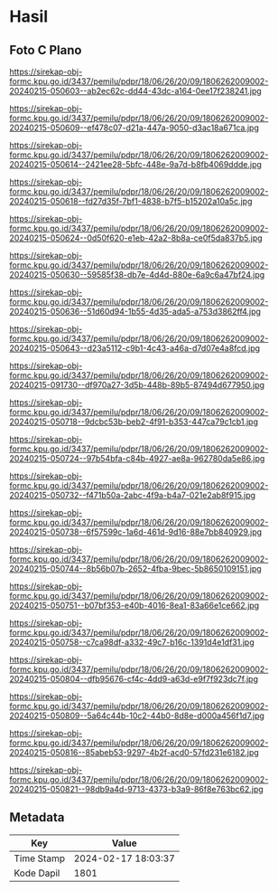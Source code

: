 # Hasil

## Foto C Plano

https://sirekap-obj-formc.kpu.go.id/3437/pemilu/pdpr/18/06/26/20/09/1806262009002-20240215-050603--ab2ec62c-dd44-43dc-a164-0ee17f238241.jpg

https://sirekap-obj-formc.kpu.go.id/3437/pemilu/pdpr/18/06/26/20/09/1806262009002-20240215-050609--ef478c07-d21a-447a-9050-d3ac18a671ca.jpg

https://sirekap-obj-formc.kpu.go.id/3437/pemilu/pdpr/18/06/26/20/09/1806262009002-20240215-050614--2421ee28-5bfc-448e-9a7d-b8fb4069ddde.jpg

https://sirekap-obj-formc.kpu.go.id/3437/pemilu/pdpr/18/06/26/20/09/1806262009002-20240215-050618--fd27d35f-7bf1-4838-b7f5-b15202a10a5c.jpg

https://sirekap-obj-formc.kpu.go.id/3437/pemilu/pdpr/18/06/26/20/09/1806262009002-20240215-050624--0d50f620-e1eb-42a2-8b8a-ce0f5da837b5.jpg

https://sirekap-obj-formc.kpu.go.id/3437/pemilu/pdpr/18/06/26/20/09/1806262009002-20240215-050630--59585f38-db7e-4d4d-880e-6a9c6a47bf24.jpg

https://sirekap-obj-formc.kpu.go.id/3437/pemilu/pdpr/18/06/26/20/09/1806262009002-20240215-050636--51d60d94-1b55-4d35-ada5-a753d3862ff4.jpg

https://sirekap-obj-formc.kpu.go.id/3437/pemilu/pdpr/18/06/26/20/09/1806262009002-20240215-050643--d23a5112-c9b1-4c43-a46a-d7d07e4a8fcd.jpg

https://sirekap-obj-formc.kpu.go.id/3437/pemilu/pdpr/18/06/26/20/09/1806262009002-20240215-091730--df970a27-3d5b-448b-89b5-87494d677950.jpg

https://sirekap-obj-formc.kpu.go.id/3437/pemilu/pdpr/18/06/26/20/09/1806262009002-20240215-050718--9dcbc53b-beb2-4f91-b353-447ca79c1cb1.jpg

https://sirekap-obj-formc.kpu.go.id/3437/pemilu/pdpr/18/06/26/20/09/1806262009002-20240215-050724--97b54bfa-c84b-4927-ae8a-962780da5e86.jpg

https://sirekap-obj-formc.kpu.go.id/3437/pemilu/pdpr/18/06/26/20/09/1806262009002-20240215-050732--f471b50a-2abc-4f9a-b4a7-021e2ab8f915.jpg

https://sirekap-obj-formc.kpu.go.id/3437/pemilu/pdpr/18/06/26/20/09/1806262009002-20240215-050738--6f57599c-1a6d-461d-9d16-88e7bb840929.jpg

https://sirekap-obj-formc.kpu.go.id/3437/pemilu/pdpr/18/06/26/20/09/1806262009002-20240215-050744--8b56b07b-2652-4fba-9bec-5b8650109151.jpg

https://sirekap-obj-formc.kpu.go.id/3437/pemilu/pdpr/18/06/26/20/09/1806262009002-20240215-050751--b07bf353-e40b-4016-8ea1-83a66e1ce662.jpg

https://sirekap-obj-formc.kpu.go.id/3437/pemilu/pdpr/18/06/26/20/09/1806262009002-20240215-050758--c7ca98df-a332-49c7-b16c-1391d4e1df31.jpg

https://sirekap-obj-formc.kpu.go.id/3437/pemilu/pdpr/18/06/26/20/09/1806262009002-20240215-050804--dfb95676-cf4c-4dd9-a63d-e9f7f923dc7f.jpg

https://sirekap-obj-formc.kpu.go.id/3437/pemilu/pdpr/18/06/26/20/09/1806262009002-20240215-050809--5a64c44b-10c2-44b0-8d8e-d000a456f1d7.jpg

https://sirekap-obj-formc.kpu.go.id/3437/pemilu/pdpr/18/06/26/20/09/1806262009002-20240215-050816--85abeb53-9297-4b2f-acd0-57fd231e6182.jpg

https://sirekap-obj-formc.kpu.go.id/3437/pemilu/pdpr/18/06/26/20/09/1806262009002-20240215-050821--98db9a4d-9713-4373-b3a9-86f8e763bc62.jpg


## Metadata

| Key        | Value               |
| ---------- | ------------------- |
| Time Stamp | 2024-02-17 18:03:37 |
| Kode Dapil | 1801                |



